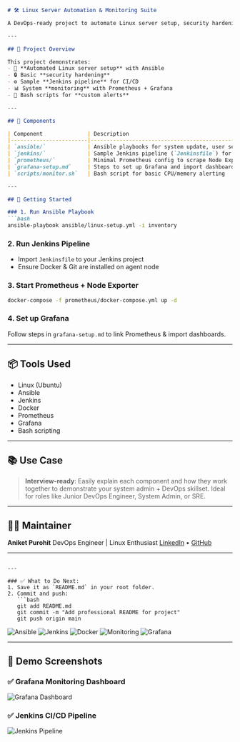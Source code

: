 ````markdown
# 🛠️ Linux Server Automation & Monitoring Suite

A DevOps-ready project to automate Linux server setup, security hardening, CI/CD deployment, and system monitoring — ideal for System Administrators and DevOps Engineers.

---

## 📁 Project Overview

This project demonstrates:
- 🧰 **Automated Linux server setup** with Ansible
- 🔒 Basic **security hardening**
- ⚙️ Sample **Jenkins pipeline** for CI/CD
- 📊 System **monitoring** with Prometheus + Grafana
- 📜 Bash scripts for **custom alerts**

---

## 🔧 Components

| Component              | Description                                          |
|------------------------|------------------------------------------------------|
| `ansible/`             | Ansible playbooks for system update, user setup, SSH config, and firewall rules |
| `jenkins/`             | Sample Jenkins pipeline (`Jenkinsfile`) for Docker app deployment |
| `prometheus/`          | Minimal Prometheus config to scrape Node Exporter   |
| `grafana-setup.md`     | Steps to set up Grafana and import dashboards       |
| `scripts/monitor.sh`   | Bash script for basic CPU/memory alerting           |

---

## 🚀 Getting Started

### 1. Run Ansible Playbook
```bash
ansible-playbook ansible/linux-setup.yml -i inventory
````

### 2. Run Jenkins Pipeline

* Import `Jenkinsfile` to your Jenkins project
* Ensure Docker & Git are installed on agent node

### 3. Start Prometheus + Node Exporter

```bash
docker-compose -f prometheus/docker-compose.yml up -d
```

### 4. Set up Grafana

Follow steps in `grafana-setup.md` to link Prometheus & import dashboards.

---

## 📦 Tools Used

* Linux (Ubuntu)
* Ansible
* Jenkins
* Docker
* Prometheus
* Grafana
* Bash scripting

---

## 📚 Use Case

> **Interview-ready**: Easily explain each component and how they work together to demonstrate your system admin + DevOps skillset. Ideal for roles like Junior DevOps Engineer, System Admin, or SRE.

---

## 🙋‍♂️ Maintainer

**Aniket Purohit**
DevOps Engineer | Linux Enthusiast
[LinkedIn](https://linkedin.com/in/aniketpuro) • [GitHub](https://github.com/aniketpuro)

---

````

---

### ✅ What to Do Next:
1. Save it as `README.md` in your root folder.
2. Commit and push:
   ```bash
   git add README.md
   git commit -m "Add professional README for project"
   git push origin main
````
![Ansible](https://img.shields.io/badge/automation-ansible-EE0000?logo=ansible&logoColor=white)
![Jenkins](https://img.shields.io/badge/CI/CD-Jenkins-blue?logo=jenkins)
![Docker](https://img.shields.io/badge/containerized-docker-2496ED?logo=docker)
![Monitoring](https://img.shields.io/badge/monitoring-prometheus-orange?logo=prometheus)
![Grafana](https://img.shields.io/badge/dashboards-grafana-F46800?logo=grafana)


---
## 📸 Demo Screenshots

### ✅ Grafana Monitoring Dashboard
![Grafana Dashboard](screenshots/grafana_dashboard.png)

### ✅ Jenkins CI/CD Pipeline
![Jenkins Pipeline](screenshots/jenkins_pipeline.png)


